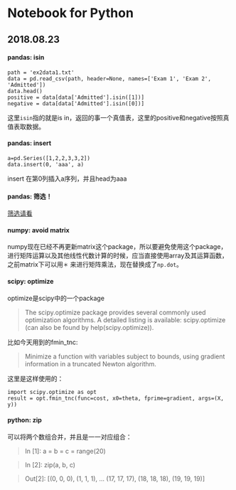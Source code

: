 # Notebook for Python



## 2018.08.23

#### pandas: isin
```
path = 'ex2data1.txt'
data = pd.read_csv(path, header=None, names=['Exam 1', 'Exam 2', 'Admitted'])
data.head()
positive = data[data['Admitted'].isin([1])]
negative = data[data['Admitted'].isin([0])]
```
这里`isin`指的就是is in，返回的事一个真值表，这里的positive和negative按照真值表取数据。


#### pandas: insert
```
a=pd.Series([1,2,2,3,3,2])
data.insert(0, 'aaa', a)
```

insert 在第0列插入a序列，并且head为aaa

#### pandas: 筛选！
[筛选请看](https://blog.csdn.net/liuweiyuxiang/article/details/78241530)

#### numpy: avoid matrix
numpy现在已经不再更新matrix这个package，所以要避免使用这个package，进行矩阵运算以及其他线性代数计算的时候，应当直接使用array及其运算函数，之前matrix下可以用`＊` 来进行矩阵乘法，现在替换成了`np.dot`。


#### scipy: optimize
optimize是scipy中的一个package
> The scipy.optimize package provides several commonly used optimization algorithms. A detailed listing is available: scipy.optimize (can also be found by help(scipy.optimize)).

比如今天用到的fmin_tnc:
>Minimize a function with variables subject to bounds, using gradient information in a truncated Newton algorithm. 

这里是这样使用的：
```
import scipy.optimize as opt
result = opt.fmin_tnc(func=cost, x0=theta, fprime=gradient, args=(X, y))
```

#### python: zip
可以将两个数组合并，并且是一一对应组合：
>In [1]: a = b = c = range(20)

>In [2]: zip(a, b, c)

>Out[2]: 
[(0, 0, 0),
 (1, 1, 1),
 ...
 (17, 17, 17),
 (18, 18, 18),
 (19, 19, 19)]



